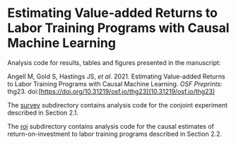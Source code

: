 # Estimating Value-added Returns to Labor Training Programs with Causal Machine Learning

Analysis code for results, tables and figures presented in the manuscript:

Angell M, Gold S, Hastings JS, *et al*. 2021. Estimating Value-added Returns to Labor Training Programs with Causal Machine Learning. *OSF Preprints*: thg23. doi:[https://doi.org/10.31219/osf.io/thg23](10.31219/osf.io/thg23)

The [survey](survey/) subdirectory contains analysis code for the conjoint experiment described in Section 2.1.

The [roi](roi/) subdirectory contains analysis code for the causal estimates of return-on-investment to labor training programs described in Section 2.2.

